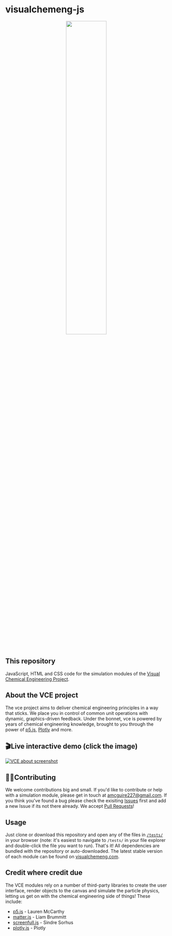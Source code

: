 # visualchemeng-js

<p align="center">
<img src="http://visualchemeng.com/wp-content/uploads/2018/01/stack.png" width="50%" margin="auto" display="block">
</p>

## This repository 
JavaScript, HTML and CSS code for the simulation modules of the [Visual Chemical Engineering Project](http://visualchemeng.com).

## About the VCE project 
The vce project aims to deliver chemical engineering principles in a way that sticks. We place you in control of common unit operations with dynamic, graphics-driven feedback. Under the bonnet, vce is powered by years of chemical engineering knowledge, brought to you through the power of [p5.js](https://p5js.org/), [Plotly](https://plot.ly/) and more.

## 🎬Live interactive demo (click the image) 
[![VCE about screenshot](http://visualchemeng.com/wp-content/uploads/2018/02/vce_flash_biodiesel.png)](https://cdn.rawgit.com/adm78/visualchemeng_js/13eee3e6db99109bf0f01f8a113b6e72efec3bbf/pages/flash_grid.html)

## 🔨🔧Contributing 
We welcome contributions big and small. If you'd like to contribute or help with a simulation module, please get in touch at [amcguire227@gmail.com](mailto:amcguire227@gmail.com). If you think you've found a bug please check the exisiting [Issues](https://github.com/issues) first and add a new Issue if its not there already. We accept [Pull Requests](https://github.com/pulls)!

## Usage  
Just clone or download this repository and open any of the files in [`/tests/`](https://github.com/adm78/visualchemeng-js/tree/master/tests) in your browser (note: it's easiest to navigate to `/tests/` in your file explorer and double-click the file you want to run). That's it! All dependencies are bundled with the repository or auto-downloaded. The latest stable version of each module can be found on 
[visualchemeng.com](http://visualchemeng.com). 

## Credit where credit due 
The VCE modules rely on a number of third-party libraries to create the user interface, render objects to the canvas and simulate the particle physics, letting us get on with the chemical engineering side of things! These include:
* [p5.js](https://p5js.org/) - Lauren McCarthy
* [matter.js](https://github.com/liabru/matter-js) - Liam Brummitt 
* [screenfull.js](https://github.com/liabru/matter-js) - Sindre Sorhus
* [plotly.js](https://plot.ly/) - Plotly
